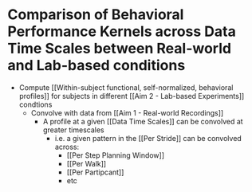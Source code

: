 # Comparison of Behavioral Performance Kernels across Data Time Scales between Real-world and Lab-based conditions

- Compute [[Within-subject functional, self-normalized, behavioral profiles]] for subjects in different [[Aim 2 - Lab-based Experiments]] condtions
  - Convolve with data from [[Aim 1 - Real-world Recordings]]
    - A profile at a given [[Data Time Scales]] can be convolved at greater timescales
      - i.e. a given pattern in the [[Per Stride]] can be convolved across:
        - [[Per Step Planning Window]]
        - [[Per Walk]]
        - [[Per Partipcant]]
        - etc

